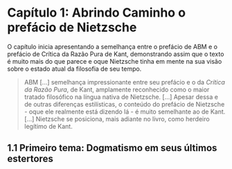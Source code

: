 # Capítulo 1: Abrindo Caminho o prefácio de Nietzsche

O capítulo inicia apresentando a semelhança entre o prefácio de ABM e o prefácio de Crítica da Razão Pura de Kant, demonstrando assim que o texto é muito mais do que parece e oque Nietzsche tinha em mente na sua visão sobre o estado atual da filosofia de seu tempo.

> ABM [...] semelhança impressionante entre seu prefácio e o da _Crítica da Razão Pura_, de Kant, amplamente reconhecido como o maior tratado filosófico na língua nativa de Nietzsche. [...] Apesar dessa e de outras diferenças estilísticas, o conteúdo do prefácio de Nietzsche - oque ele realmente está dizendo lá - é muito semelhante ao de Kant. [...] Nietzsche se posiciona, mais adiante no livro, como herdeiro legítimo de Kant.

## 1.1 Primeiro tema: Dogmatismo em seus últimos estertores

